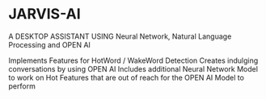 # JARVIS-AI
A DESKTOP ASSISTANT USING Neural Network, Natural Language Processing and OPEN AI

Implements Features for HotWord / WakeWord Detection
Creates indulging conversations by using OPEN AI
Includes additional Neural Network Model to work on Hot Features that are out of reach for the OPEN AI Model to perform
